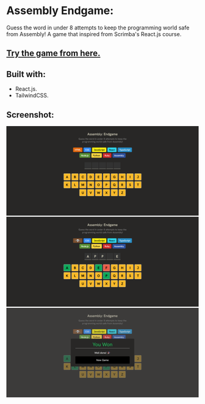# Assembly Endgame:

Guess the word in under 8 attempts to keep the programming world safe from Assembly!
A game that inspired from Scrimba's React.js course.

## [Try the game from here.](https://iabdwahab.github.io/assembly-endgame/)

## Built with:

- React.js.
- TailwindCSS.

## Screenshot:

![Initial Screenshot](public/screenshot-initial.png)
![Playing Screenshot](public/screenshot-played.png)
![Winning Screenshot](public/screenshot-won.png)
